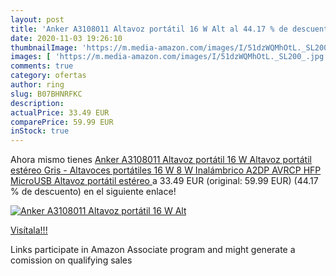 ```yaml
---
layout: post
title: 'Anker A3108011 Altavoz portátil 16 W Alt al 44.17 % de descuento'
date: 2020-11-03 19:26:10
thumbnailImage: 'https://m.media-amazon.com/images/I/51dzWQMhOtL._SL200_.jpg'
images: [ 'https://m.media-amazon.com/images/I/51dzWQMhOtL._SL200_.jpg' ]
comments: true
category: ofertas
author: ring
slug: B07BHNRFKC
description:
actualPrice: 33.49 EUR
comparePrice: 59.99 EUR
inStock: true
---
```


Ahora mismo tienes [Anker A3108011 Altavoz portátil 16 W Altavoz portátil estéreo Gris - Altavoces portátiles  16 W  8 W  Inalámbrico  A2DP AVRCP HFP  MicroUSB  Altavoz portátil estéreo ](https://www.amazon.es/dp/B07BHNRFKC/?tag=tolees-21) a 33.49 EUR (original: 59.99 EUR) (44.17 %  de descuento) en el siguiente enlace!

[![Anker A3108011 Altavoz portátil 16 W Alt](https://m.media-amazon.com/images/I/51dzWQMhOtL._SL200_.jpg)](https://www.amazon.es/dp/B07BHNRFKC/?tag=tolees-21)

[Visítala!!!](https://www.amazon.es/dp/B07BHNRFKC/?tag=tolees-21)

Links participate in Amazon Associate program and might generate a comission on qualifying sales
